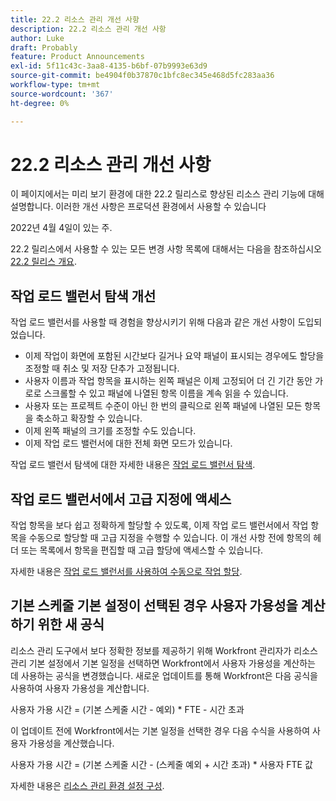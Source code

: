 ```yaml
---
title: 22.2 리소스 관리 개선 사항
description: 22.2 리소스 관리 개선 사항
author: Luke
draft: Probably
feature: Product Announcements
exl-id: 5f11c43c-3aa8-4135-b6bf-07b9993e63d9
source-git-commit: be4904f0b37870c1bfc8ec345e468d5fc283aa36
workflow-type: tm+mt
source-wordcount: '367'
ht-degree: 0%

---
```


# 22.2 리소스 관리 개선 사항

이 페이지에서는 미리 보기 환경에 대한 22.2 릴리스로 향상된 리소스 관리 기능에 대해 설명합니다. 이러한 개선 사항은 프로덕션 환경에서 사용할 수 있습니다

<!--
<MadCap:conditionalText data-mc-conditions="QuicksilverOrClassic.Draft mode">
in January 2022
</MadCap:conditionalText>
-->

2022년 4월 4일이 있는 주.

22.2 릴리스에서 사용할 수 있는 모든 변경 사항 목록에 대해서는 다음을 참조하십시오 [22.2 릴리스 개요](../../../product-announcements/product-releases/22.2-release-activity/22-2-release-overview.md).

## 작업 로드 밸런서 탐색 개선

작업 로드 밸런서를 사용할 때 경험을 향상시키기 위해 다음과 같은 개선 사항이 도입되었습니다.

* 이제 작업이 화면에 포함된 시간보다 길거나 요약 패널이 표시되는 경우에도 할당을 조정할 때 취소 및 저장 단추가 고정됩니다.
* 사용자 이름과 작업 항목을 표시하는 왼쪽 패널은 이제 고정되어 더 긴 기간 동안 가로로 스크롤할 수 있고 패널에 나열된 항목 이름을 계속 읽을 수 있습니다.
* 사용자 또는 프로젝트 수준이 아닌 한 번의 클릭으로 왼쪽 패널에 나열된 모든 항목을 축소하고 확장할 수 있습니다.
* 이제 왼쪽 패널의 크기를 조정할 수도 있습니다.
* 이제 작업 로드 밸런서에 대한 전체 화면 모드가 있습니다.

작업 로드 밸런서 탐색에 대한 자세한 내용은 [작업 로드 밸런서 탐색](../../../resource-mgmt/workload-balancer/navigate-the-workload-balancer.md).

## 작업 로드 밸런서에서 고급 지정에 액세스

작업 항목을 보다 쉽고 정확하게 할당할 수 있도록, 이제 작업 로드 밸런서에서 작업 항목을 수동으로 할당할 때 고급 지정을 수행할 수 있습니다. 이 개선 사항 전에 항목의 헤더 또는 목록에서 항목을 편집할 때 고급 할당에 액세스할 수 있습니다.

자세한 내용은 [작업 로드 밸런서를 사용하여 수동으로 작업 할당](../../../resource-mgmt/workload-balancer/assign-work-in-workload-balancer-manually.md).

## 기본 스케줄 기본 설정이 선택된 경우 사용자 가용성을 계산하기 위한 새 공식

리소스 관리 도구에서 보다 정확한 정보를 제공하기 위해 Workfront 관리자가 리소스 관리 기본 설정에서 기본 일정을 선택하면 Workfront에서 사용자 가용성을 계산하는 데 사용하는 공식을 변경했습니다. 새로운 업데이트를 통해 Workfront은 다음 공식을 사용하여 사용자 가용성을 계산합니다.

사용자 가용 시간 = (기본 스케줄 시간 - 예외) &#42; FTE - 시간 초과

이 업데이트 전에 Workfront에서는 기본 일정을 선택한 경우 다음 수식을 사용하여 사용자 가용성을 계산했습니다.

사용자 가용 시간 = (기본 스케줄 시간 - (스케줄 예외 + 시간 초과) &#42; 사용자 FTE 값

자세한 내용은 [리소스 관리 환경 설정 구성](../../../administration-and-setup/set-up-workfront/configure-system-defaults/configure-resource-mgmt-preferences.md).

